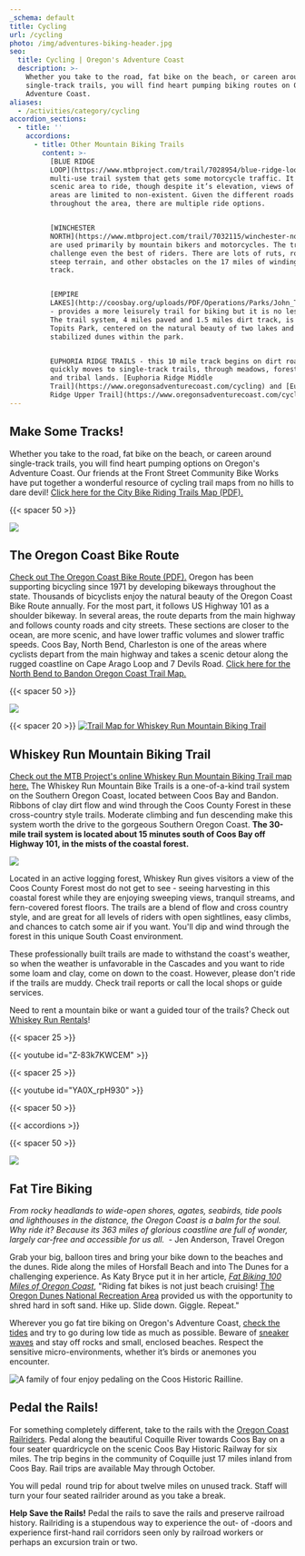 ```yaml
---
_schema: default
title: Cycling
url: /cycling
photo: /img/adventures-biking-header.jpg
seo:
  title: Cycling | Oregon's Adventure Coast
  description: >-
    Whether you take to the road, fat bike on the beach, or careen around
    single-track trails, you will find heart pumping biking routes on Oregon’s
    Adventure Coast. 
aliases:
  - /activities/category/cycling
accordion_sections:
  - title: ''
    accordions:
      - title: Other Mountain Biking Trails
        content: >-
          [BLUE RIDGE
          LOOP](https://www.mtbproject.com/trail/7028954/blue-ridge-loop) - is a
          multi-use trail system that gets some motorcycle traffic. It is a
          scenic area to ride, though despite it’s elevation, views of lower
          areas are limited to non-existent. Given the different roads
          throughout the area, there are multiple ride options.


          [WINCHESTER
          NORTH](https://www.mtbproject.com/trail/7032115/winchester-north) -
          are used primarily by mountain bikers and motorcycles. The trails
          challenge even the best of riders. There are lots of ruts, roots,
          steep terrain, and other obstacles on the 17 miles of winding single
          track.


          [EMPIRE
          LAKES](http://coosbay.org/uploads/PDF/Operations/Parks/John_Topits_Park/JOHN_TOPITS_PARK_TRAIL_MAP.pdf)
          - provides a more leisurely trail for biking but it is no less scenic.
          The trail system, 4 miles paved and 1.5 miles dirt track, is in John
          Topits Park, centered on the natural beauty of two lakes and
          stabilized dunes within the park.


          EUPHORIA RIDGE TRAILS - this 10 mile track begins on dirt road and
          quickly moves to single-track trails, through meadows, forest land,
          and tribal lands. [Euphoria Ridge Middle
          Trail](https://www.oregonsadventurecoast.com/cycling) and [Euphoria
          Ridge Upper Trail](https://www.oregonsadventurecoast.com/cycling)
---
```

## Make Some Tracks!

Whether you take to the road, fat bike on the beach, or careen around single-track trails, you will find heart pumping options on Oregon's Adventure Coast. Our friends at the Front Street Community Bike Works have put together a wonderful resource of cycling trail maps from no hills to dare devil! [Click here for the City Bike Riding Trails Map (PDF).](/img/FSCBW-BIKE-TRAIL-MAPS.pdf)

{{< spacer 50 >}}

![](/img/road-cycling-695x322.jpg)

## The Oregon Coast Bike Route

[Check out The Oregon Coast Bike Route (PDF).](https://www.oregon.gov/ODOT/Programs/TDD%20Documents/oregon-coast-bike-route-map.pdf)&nbsp;Oregon has been supporting bicycling since 1971 by developing bikeways throughout the state. Thousands of bicyclists enjoy the natural beauty of the Oregon Coast Bike Route annually. For the most part, it follows US Highway 101 as a shoulder bikeway. In several areas, the route departs from the main highway and follows county roads and city streets. These sections are closer to the ocean, are more scenic, and have lower traffic volumes and slower traffic speeds. Coos Bay, North Bend, Charleston is one of the areas where cyclists depart from the main highway and takes a scenic detour along the rugged coastline on Cape Arago Loop and 7 Devils Road.&nbsp;[Click here for the North Bend to Bandon Oregon Coast Trail Map.](https://stateparks.oregon.gov/ckFiles/files/OCT-Map-7.pdf)

{{< spacer 50 >}}

![](/img/mountain-biking-whiskey-run-turn-blog-695x322.jpg)

{{< spacer 20 >}} [![Trail Map for Whiskey Run Mountain Biking Trail](/img/whiskeyrun-map-button-695x125.jpg)](/img/whiskey-run-pocket-map-06-22-final.pdf)

## Whiskey Run Mountain Biking Trail

[Check out the MTB Project's online Whiskey Run Mountain Biking Trail map here.](https://www.mtbproject.com/directory/8019222/whiskey-run-trails) The Whiskey Run Mountain Bike Trails is a one-of-a-kind trail system on the Southern Oregon Coast, located between Coos Bay and Bandon. Ribbons of clay dirt flow and wind through the Coos County Forest in these cross-country style trails. Moderate climbing and fun descending make this system worth the drive to the gorgeous Southern Oregon Coast. **The 30-mile trail system** **is located about 15 minutes south of Coos Bay off Highway 101, in the mists of the coastal forest.**

![](/img/capture-d-ecran-le-2023-12-15-a-09-48-37.png)

Located in an active logging forest, Whiskey Run gives visitors a view of the Coos County Forest most do not get to see - seeing harvesting in this coastal forest while they are enjoying sweeping views, tranquil streams, and fern-covered forest floors. The trails are a blend of flow and cross country style, and are great for all levels of riders with open sightlines, easy climbs, and chances to catch some air if you want. You'll dip and wind through the forest in this unique South Coast environment.

These professionally built trails are made to withstand the coast's weather, so when the weather is unfavorable in the Cascades and you want to ride some loam and clay, come on down to the coast. However, please don't ride if the trails are muddy. Check trail reports or call the local shops or guide services.

Need to rent a mountain bike or want a guided tour of the trails? Check out [Whiskey Run Rentals](https://www.whiskeyrunrentals.com/)!

{{< spacer 25 >}}

{{< youtube id="Z-83k7KWCEM" >}}

{{< spacer 25 >}}

{{< youtube id="YA0X_rpH930" >}}

{{< spacer 50 >}}

{{< accordions >}}

{{< spacer 50 >}}

![](/img/fat-tire-biking-695x322.jpg)

## Fat Tire Biking

*From rocky headlands to wide-open shores, agates, seabirds, tide pools and lighthouses in the distance, the Oregon Coast is a balm for the soul. Why ride it? Because its 363 miles of glorious coastline are full of wonder, largely car-free and accessible for us all.*&nbsp; - Jen Anderson, Travel Oregon

Grab your big, balloon tires and bring your bike down to the beaches and the dunes. Ride along the miles of Horsfall Beach and into The Dunes for a challenging experience. As Katy Bryce put it in her article, [*Fat Biking 100 Miles of Oregon Coast*](https://traveloregon.com/things-to-do/outdoor-recreation/bicycling/fat-biking/fat-biking-100-miles-of-oregon-coast), "Riding fat bikes is not just beach cruising! [The Oregon Dunes National Recreation Area](https://www.stateparks.com/oregon_dunes.html) provided us with the opportunity to shred hard in soft sand. Hike up. Slide down. Giggle. Repeat."

Wherever you go fat tire biking on Oregon's Adventure Coast, [check the tides](https://www.usharbors.com/harbor/oregon/coos-bay-or/tides/) and try to go during low tide as much as possible. Beware of [sneaker waves](https://www.oregon.gov/oprd/PARKS/Pages/beach_safety.aspx) and stay off rocks and small, enclosed beaches. Respect the sensitive micro-environments, whether it’s birds or anemones you encounter.

![A family of four enjoy pedaling on the Coos Historic Railline.](/img/railriders-695x322.jpeg "Enjoy a scenic pedal on the Coos Historic Railline.")

## Pedal the Rails!

For something completely different, take to the rails with the <a href="https://ocrailriders.com/" target="_blank" rel="noopener">Oregon Coast Railriders</a>. Pedal along the beautiful Coquille River towards Coos Bay on a four seater quardricycle on the scenic Coos Bay Historic Railway for six miles. The trip begins in the community of Coquille just 17 miles inland from Coos Bay. Rail trips are available May through October.

You will pedal &nbsp;round trip for about twelve miles on unused track. Staff will turn your four seated railrider around as you take a break.

**Help Save the Rails!**&nbsp;Pedal the rails to save the rails and preserve railroad history. Railriding is a stupendous way to experience the out- of -doors and experience first-hand rail corridors seen only by railroad workers or perhaps an excursion train or two.